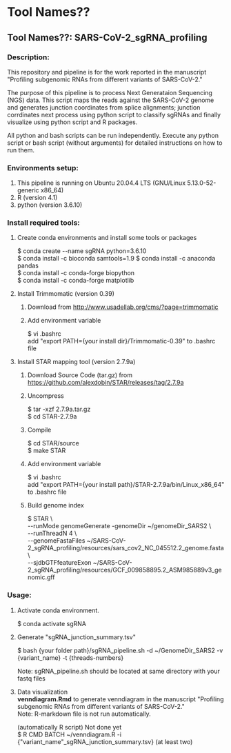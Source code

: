 # Tool Names??

## Tool Names??: SARS-CoV-2_sgRNA_profiling


### Description:

This repository and pipeline is for the work reported in the manuscript "Profiling subgenomic RNAs from different variants of SARS-CoV-2."

The purpose of this pipeline is to process Next Generataion Sequencing (NGS) data. 
This script maps the reads against the SARS-CoV-2 genome and generates junction coordinates from splice alignments; junction corrdinates next process using python script to classify sgRNAs and finally visualize using python script and R packages.

All python and bash scripts can be run independently. Execute any python script or bash script (without arguments) for detailed instructions on how to run them.


### Environments setup: 

1. This pipeline is running on Ubuntu 20.04.4 LTS (GNU/Linux 5.13.0-52-generic x86_64)
2. R (version 4.1)
3. python (version 3.6.10)


### Install required tools:

1. Create conda environments and install some tools or packages  
  
    $ conda create --name sgRNA python=3.6.10  
    $ conda install -c bioconda samtools=1.9 
    $ conda install -c anaconda pandas  
    $ conda install -c conda-forge biopython  
    $ conda install -c conda-forge matplotlib  
  
2. Install Trimmomatic (version 0.39)   
    1. Download from http://www.usadellab.org/cms/?page=trimmomatic  
    2. Add environment variable  
      
        $ vi .bashrc  
        add "export PATH={your install dir}/Trimmomatic-0.39" to .bashrc file  
          
3. Install STAR mapping tool (version 2.7.9a)  
    1. Download Source Code (tar.gz) from https://github.com/alexdobin/STAR/releases/tag/2.7.9a  
    2. Uncompress  
      
       $ tar -xzf 2.7.9a.tar.gz  
       $ cd STAR-2.7.9a
         
    3. Compile  
  
       $ cd STAR/source  
       $ make STAR  
         
    4. Add environment variable  
      
       $ vi .bashrc  
       add "export PATH={your install path}/STAR-2.7.9a/bin/Linux_x86_64" to .bashrc file  
         
    5. Build genome index  
      
       $ STAR \  
       --runMode genomeGenerate -genomeDir ~/genomeDir_SARS2 \  
       --runThreadN 4 \  
       --genomeFastaFiles ~/SARS-CoV-2_sgRNA_profiling/resources/sars_cov2_NC_045512.2_genome.fasta \  
       --sjdbGTFfeatureExon ~/SARS-CoV-2_sgRNA_profiling/resources/GCF_009858895.2_ASM985889v3_genomic.gff  
         

### Usage:  
1. Activate conda environment. 
  
    $ conda activate sgRNA  
      
2. Generate "sgRNA_junction_summary.tsv"  
  
    $ bash {your folder path}/sgRNA_pipeline.sh -d ~/GenomeDir_SARS2 -v {variant_name} -t {threads-numbers}    
      
    Note: sgRNA_pipeline.sh should be located at same directory with your fastq files    
3. Data visualization  
    **venndiagram.Rmd** to generate venndiagram in the manuscript "Profiling subgenomic RNAs from different variants of SARS-CoV-2."  
    Note: R-markdown file is not run automatically.  
      
    (automatically R script) Not done yet  
    $ R CMD BATCH ~/venndiagram.R -i {"variant_name"_sgRNA_junction_summary.tsv} (at least two)
